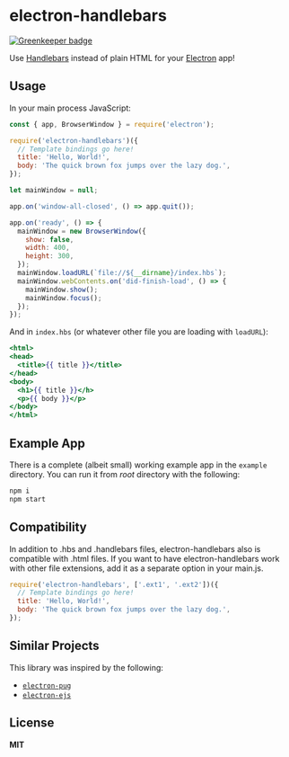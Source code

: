 # electron-handlebars

[![Greenkeeper badge](https://badges.greenkeeper.io/knpwrs/electron-handlebars.svg)](https://greenkeeper.io/)

Use [Handlebars] instead of plain HTML for your [Electron] app!

## Usage

In your main process JavaScript:

```js
const { app, BrowserWindow } = require('electron');

require('electron-handlebars')({
  // Template bindings go here!
  title: 'Hello, World!',
  body: 'The quick brown fox jumps over the lazy dog.',
});

let mainWindow = null;

app.on('window-all-closed', () => app.quit());

app.on('ready', () => {
  mainWindow = new BrowserWindow({
    show: false,
    width: 400,
    height: 300,
  });
  mainWindow.loadURL(`file://${__dirname}/index.hbs`);
  mainWindow.webContents.on('did-finish-load', () => {
    mainWindow.show();
    mainWindow.focus();
  });
});
```

And in `index.hbs` (or whatever other file you are loading with `loadURL`):

```hbs
<html>
<head>
  <title>{{ title }}</title>
</head>
<body>
  <h1>{{ title }}</h>
  <p>{{ body }}</p>
</body>
</html>
```

## Example App

There is a complete (albeit small) working example app in the `example`
directory. You can run it from *root* directory with the following:

```sh
npm i
npm start
```

## Compatibility
In addition to .hbs and .handlebars files, electron-handlebars also is compatible with .html files. If you want to have electron-handlebars work with other file extensions, add it as a separate option in your main.js.

```js
require('electron-handlebars', ['.ext1', '.ext2'])({
  // Template bindings go here!
  title: 'Hello, World!',
  body: 'The quick brown fox jumps over the lazy dog.',
});
```

## Similar Projects

This library was inspired by the following:

* [`electron-pug`]
* [`electron-ejs`]

## License

**MIT**

[Electron]: http://electron.atom.io/ "Electron"
[Handlebars]: http://handlebarsjs.com/ "Handlebars.js"
[`electron-ejs`]: https://github.com/jmjuanes/electron-ejs "electron-ejs"
[`electron-pug`]: https://github.com/yan-foto/electron-pug "electron-pug"
